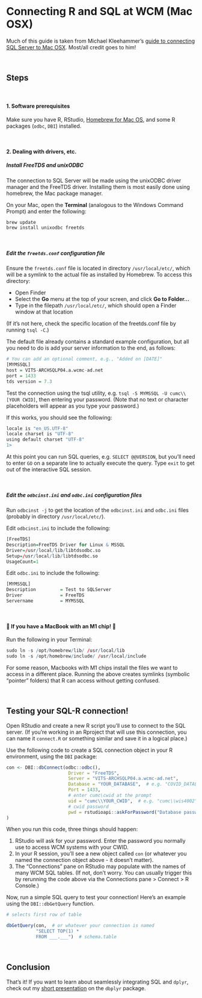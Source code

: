 
<br>

# Connecting R and SQL at WCM (Mac OSX)

Much of this guide is taken from Michael Kleehammer’s [guide to
connecting SQL Server to Mac
OSX](https://github.com/mkleehammer/pyodbc/wiki/Connecting-to-SQL-Server-from-Mac-OSX).
Most/all credit goes to him!

<br>

## Steps

<br>

#### 1. Software prerequisites

Make sure you have R, RStudio, [Homebrew for Mac OS](https://brew.sh/),
and some R packages (`odbc`, `DBI`) installed.

<br>

#### 2. Dealing with drivers, etc.

##### **Install FreeTDS and unixODBC**

The connection to SQL Server will be made using the unixODBC driver
manager and the FreeTDS driver. Installing them is most easily done
using homebrew, the Mac package manager.

On your Mac, open the **Terminal** (analogous to the Windows Command
Prompt) and enter the following:

``` r
brew update
brew install unixodbc freetds
```

<br>

##### **Edit the `freetds.conf` configuration file**

Ensure the `freetds.conf` file is located in directory
`/usr/local/etc/`, which will be a symlink to the actual file as
installed by Homebrew. To access this directory:

-   Open Finder
-   Select the **Go** menu at the top of your screen, and click **Go to
    Folder…**
-   Type in the filepath `/usr/local/etc/`, which should open a Finder
    window at that location

(If it’s not here, check the specific location of the freetds.conf file
by running `tsql -C`.)

The default file already contains a standard example configuration, but
all you need to do is add your server information to the end, as
follows:

``` r
# You can add an optional comment, e.g., "Added on [DATE]"
[MYMSSQL]
host = VITS-ARCHSQLP04.a.wcmc-ad.net
port = 1433
tds version = 7.3
```

Test the connection using the tsql utility,
e.g. `tsql -S MYMSSQL -U cumc\\[YOUR CWID]`, then entering your
password. (Note that no text or character placeholders will appear as
you type your password.)

If this works, you should see the following:

``` r
locale is "en_US.UTF-8"
locale charset is "UTF-8"
using default charset "UTF-8"
1>
```

At this point you can run SQL queries, e.g. `SELECT @@VERSION`, but
you’ll need to enter `GO` on a separate line to actually execute the
query. Type `exit` to get out of the interactive SQL session.

<br>

##### **Edit the `odbcinst.ini` and `odbc.ini` configuration files**

Run `odbcinst -j` to get the location of the `odbcinst.ini` and
`odbc.ini` files (probably in directory `/usr/local/etc/`).

Edit `odbcinst.ini` to include the following:

``` r
[FreeTDS]
Description=FreeTDS Driver for Linux & MSSQL
Driver=/usr/local/lib/libtdsodbc.so
Setup=/usr/local/lib/libtdsodbc.so
UsageCount=1
```

Edit `odbc.ini` to include the following:

``` r
[MYMSSQL]
Description         = Test to SQLServer
Driver              = FreeTDS
Servername          = MYMSSQL
```

<br>

#### 🚨 **If you have a MacBook with an M1 chip!** 🚨

Run the following in your Terminal:

``` r
sudo ln -s /opt/homebrew/lib/ /usr/local/lib
sudo ln -s /opt/homebrew/include/ /usr/local/include
```

For some reason, Macbooks with M1 chips install the files we want to
access in a different place. Running the above creates symlinks
(symbolic “pointer” folders) that R can access without getting confused.

<br>

## Testing your SQL-R connection!

Open RStudio and create a new R script you’ll use to connect to the SQL
server. (If you’re working in an Rproject that will use this connection,
you can name it `connect.R` or something similar and save it in a
logical place.)

Use the following code to create a SQL connection object in your R
environment, using the `DBI` package:

``` r
con <- DBI::dbConnect(odbc::odbc(),
                       Driver = "FreeTDS",
                       Server = "VITS-ARCHSQLP04.a.wcmc-ad.net",
                       Database = "YOUR_DATABASE",  # e.g. "COVID_DATALAKE"
                       Port = 1433,
                       # enter cumc\cwid at the prompt
                       uid = "cumc\\YOUR_CWID",  # e.g. "cumc\\wis4002"
                       # cwid password
                       pwd = rstudioapi::askForPassword("Database password")
)
```

When you run this code, three things should happen:

1.  RStudio will ask for your password. Enter the password you normally
    use to access WCM systems with your CWID.
2.  In your R session, you’ll see a new object called `con` (or whatever
    you named the connection object above - it doesn’t matter).
3.  The “Connections” pane on RStudio may populate with the names of
    many WCM SQL tables. (If not, don’t worry. You can usually trigger
    this by rerunning the code above via the Connections pane \> Connect
    \> R Console.)

Now, run a simple SQL query to test your connection! Here’s an example
using the `DBI::dbGetQuery` function.

``` r
# selects first row of table

dbGetQuery(con,  # or whatever your connection is named
           "SELECT TOP(1) *
           FROM ___.___")  # schema.table
```

<br>

## Conclusion

That’s it! If you want to learn about seamlessly integrating SQL and
`dplyr`, check out my [short
presentation](https://simmwill.github.io/dbplyr-pres.html) on the
`dbplyr` package.
